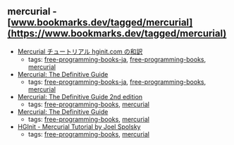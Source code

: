 mercurial - [www.bookmarks.dev/tagged/mercurial](https://www.bookmarks.dev/tagged/mercurial)
---
* [Mercurial チュートリアル hginit.com の和訳](http://d.hatena.ne.jp/mmitou/20100501/1272680474)
    * tags: [free-programming-books-ja](../tagged/free-programming-books-ja.md), [free-programming-books](../tagged/free-programming-books.md), [mercurial](../tagged/mercurial.md)
* [Mercurial: The Definitive Guide](http://foozy.bitbucket.org/hgbook-ja/index.ja.html)
    * tags: [free-programming-books-ja](../tagged/free-programming-books-ja.md), [free-programming-books](../tagged/free-programming-books.md), [mercurial](../tagged/mercurial.md)
* [Mercurial: The Definitive Guide 2nd edition](https://book.mercurial-scm.org)
    * tags: [free-programming-books](../tagged/free-programming-books.md), [mercurial](../tagged/mercurial.md)
* [Mercurial: The Definitive Guide](http://hgbook.red-bean.com)
    * tags: [free-programming-books](../tagged/free-programming-books.md), [mercurial](../tagged/mercurial.md)
* [HGInit - Mercurial Tutorial by Joel Spolsky](http://hginit.com)
    * tags: [free-programming-books](../tagged/free-programming-books.md), [mercurial](../tagged/mercurial.md)
